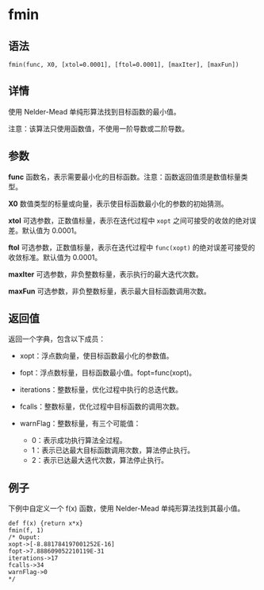 # fmin

## 语法

`fmin(func, X0, [xtol=0.0001],
[ftol=0.0001], [maxIter], [maxFun])`

## 详情

使用 Nelder-Mead 单纯形算法找到目标函数的最小值。

注意：该算法只使用函数值，不使用一阶导数或二阶导数。

## 参数

**func** 函数名，表示需要最小化的目标函数。注意：函数返回值须是数值标量类型。

**X0** 数值类型的标量或向量，表示使目标函数最小化的参数的初始猜测。

**xtol** 可选参数，正数值标量，表示在迭代过程中 `xopt` 之间可接受的收敛的绝对误差。默认值为 0.0001。

**ftol** 可选参数，正数值标量，表示在迭代过程中 `func(xopt)` 的绝对误差可接受的收敛标准。默认值为
0.0001。

**maxIter** 可选参数，非负整数标量，表示执行的最大迭代次数。

**maxFun** 可选参数，非负整数标量，表示最大目标函数调用次数。

## **返回值**

返回一个字典，包含以下成员：

* xopt：浮点数向量，使目标函数最小化的参数值。
* fopt：浮点数标量，目标函数最小值。fopt=func(xopt)。
* iterations：整数标量，优化过程中执行的总迭代数。
* fcalls：整数标量，优化过程中目标函数的调用次数。
* warnFlag：整数标量，有三个可能值：

  + 0：表示成功执行算法全过程。
  + 1：表示已达最大目标函数调用次数，算法停止执行。
  + 2：表示已达最大迭代次数，算法停止执行。

## 例子

下例中自定义一个 f(x) 函数，使用 Nelder-Mead 单纯形算法找到其最小值。

```
def f(x) {return x*x}
fmin(f, 1)
/* Ouput:
xopt->[-8.881784197001252E-16]
fopt->7.888609052210119E-31
iterations->17
fcalls->34
warnFlag->0
*/
```

